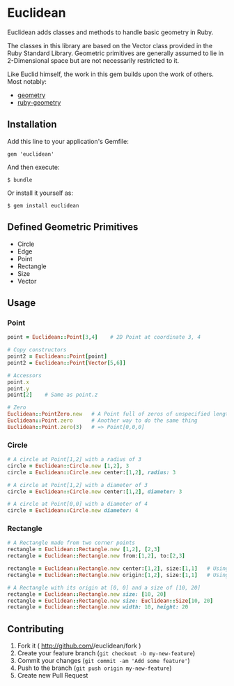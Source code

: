 # Euclidean

Euclidean adds classes and methods to handle basic geometry in Ruby.

The classes in this library are based on the Vector class provided in the Ruby Standard Library.
Geometric primitives are generally assumed to lie in 2-Dimensional space but are not necessarily
restricted to it.

Like Euclid himself, the work in this gem builds upon the work of others. Most notably:
   * [geometry](https://github.com/bfoz/geometry)
   * [ruby-geometry](https://github.com/DanielVartanov/ruby-geometry)

## Installation

Add this line to your application's Gemfile:

    gem 'euclidean'

And then execute:

    $ bundle

Or install it yourself as:

    $ gem install euclidean

## Defined Geometric Primitives
* Circle
* Edge
* Point
* Rectangle
* Size
* Vector

## Usage

### Point
```ruby
point = Euclidean::Point[3,4]    # 2D Point at coordinate 3, 4

# Copy constructors
point2 = Euclidean::Point[point]
point2 = Euclidean::Point[Vector[5,6]]

# Accessors
point.x
point.y
point[2]	# Same as point.z

# Zero
Euclidean::PointZero.new   # A Point full of zeros of unspecified length
Euclidean::Point.zero      # Another way to do the same thing
Euclidean::Point.zero(3)   # => Point[0,0,0]
```

### Circle
```ruby
# A circle at Point[1,2] with a radius of 3
circle = Euclidean::Circle.new [1,2], 3
circle = Euclidean::Circle.new center:[1,2], radius: 3

# A circle at Point[1,2] with a diameter of 3
circle = Euclidean::Circle.new center:[1,2], diameter: 3

# A circle at Point[0,0] with a diameter of 4
circle = Euclidean::Circle.new diameter: 4
```

### Rectangle
```ruby
# A Rectangle made from two corner points
rectangle = Euclidean::Rectangle.new [1,2], [2,3]
rectangle = Euclidean::Rectangle.new from:[1,2], to:[2,3]

rectangle = Euclidean::Rectangle.new center:[1,2], size:[1,1]	# Using a center point and a size
rectangle = Euclidean::Rectangle.new origin:[1,2], size:[1,1]	# Using an origin point and a size

# A Rectangle with its origin at [0, 0] and a size of [10, 20]
rectangle = Euclidean::Rectangle.new size: [10, 20]
rectangle = Euclidean::Rectangle.new size: Euclidean::Size[10, 20]
rectangle = Euclidean::Rectangle.new width: 10, height: 20
```

## Contributing

1. Fork it ( http://github.com/<my-github-username>/euclidean/fork )
2. Create your feature branch (`git checkout -b my-new-feature`)
3. Commit your changes (`git commit -am 'Add some feature'`)
4. Push to the branch (`git push origin my-new-feature`)
5. Create new Pull Request
